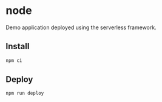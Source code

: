 # node

Demo application deployed using the serverless framework.

## Install

```bash
npm ci
```

## Deploy

```bash
npm run deploy
```
